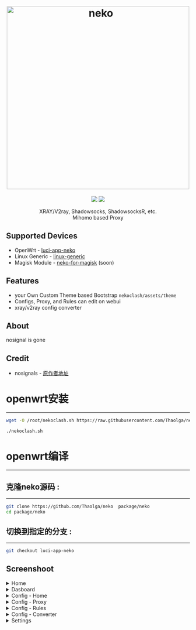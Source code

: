<h1 align="center">
  <img src="https://raw.githubusercontent.com/Thaolga/neko/main/img/neko.png" alt="neko" width="500">
</h1>

<div align="center">
 <a target="_blank" href="https://github.com/Thaolga/neko/releases"><img src="https://img.shields.io/github/downloads/nosignals/neko/total?label=Total%20Download&labelColor=blue&style=for-the-badge"></a>
 <a target="_blank" href="https://dbai.team/discord"><img src="https://img.shields.io/discord/1127928183824597032?style=for-the-badge&logo=discord&label=%20"></a>
</div>


<p align="center">
  XRAY/V2ray, Shadowsocks, ShadowsocksR, etc.</br>
  Mihomo based Proxy
</p>

Supported Devices
---
- OpenWrt - [luci-app-neko](https://github.com/Thaolga/neko/tree/luci-app-neko)
- Linux Generic - [linux-generic](https://github.com/Thaolga/neko/tree/linux-generic)
- Magisk Module - [neko-for-magisk](https://github.com/Thaolga/neko/tree/neko-for-magisk) (soon)

Features
---
- your Own Custom Theme based Bootstrap ` nekoclash/assets/theme `
- Configs, Proxy, and Rules can edit on webui
- xray/v2ray config converter

About
---
nosignal is gone

Credit
---
- nosignals - [原作者地址](https://github.com/nosignals/neko)
  
# openwrt安装
---

```bash
wget -O /root/nekoclash.sh https://raw.githubusercontent.com/Thaolga/neko/main/nekoclash.sh && chmod 0755 /root/nekoclash.sh

./nekoclash.sh
```

# openwrt编译
---
## 克隆neko源码 :
---

```bash
git clone https://github.com/Thaolga/neko  package/neko
cd package/neko
```
  
## 切换到指定的分支 :
---

```bash
git checkout luci-app-neko
```
  


Screenshoot
---
<details><summary>Home</summary>
 <p>
  <img src="https://raw.githubusercontent.com/Thaolga/neko/main/img/home.png" alt="home">
 </p>
</details>

<details><summary>Dasboard</summary>
 <p>
  <img src="https://raw.githubusercontent.com/Thaolga/neko/main/img/dashboard.png" alt="dash">
 </p>
</details>

<details><summary>Config - Home</summary>
  <img src="https://raw.githubusercontent.com/Thaolga/neko/main/img/config.png" alt="cfg">
</details>
<details><summary>Config - Proxy</summary>
  <img src="https://raw.githubusercontent.com/Thaolga/neko/main/img/config-proxy.png" alt="proxy">
</details>
<details><summary>Config - Rules</summary>
  <img src="https://raw.githubusercontent.com/Thaolga/neko/main/img/config-rules.png" alt="rules">
</details>
<details><summary>Config - Converter</summary>
  <img src="https://raw.githubusercontent.com/Thaolga/neko/main/img/config-converter.png" alt="conv">
</details>

<details><summary>Settings</summary>
  <img src="https://raw.githubusercontent.com/Thaolga/neko/main/img/setting.png" alt="setting">
</details>

